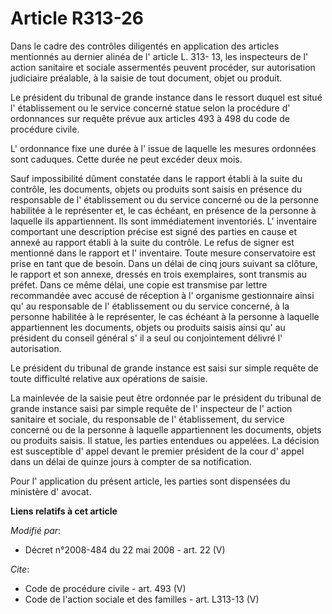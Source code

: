 # Article R313-26

Dans le cadre des contrôles diligentés en application des articles mentionnés au dernier alinéa de l' article L. 313- 13, les
inspecteurs de l' action sanitaire et sociale assermentés peuvent procéder, sur autorisation judiciaire préalable, à la
saisie de tout document, objet ou produit. 

Le président du tribunal de grande instance dans le ressort duquel est situé l' établissement ou le service concerné statue
selon la procédure d' ordonnances sur requête prévue aux articles 493 à 498 du code de procédure civile.

L' ordonnance fixe une durée à l' issue de laquelle les mesures ordonnées sont caduques. Cette durée ne peut excéder deux
mois. 

Sauf impossibilité dûment constatée dans le rapport établi à la suite du contrôle, les documents, objets ou produits sont
saisis en présence du responsable de l' établissement ou du service concerné ou de la personne habilitée à le représenter et,
le cas échéant, en présence de la personne à laquelle ils appartiennent. Ils sont immédiatement inventoriés. L' inventaire
comportant une description précise est signé des parties en cause et annexé au rapport établi à la suite du contrôle. Le
refus de signer est mentionné dans le rapport et l' inventaire. Toute mesure conservatoire est prise en tant que de besoin.
Dans un délai de cinq jours suivant sa clôture, le rapport et son annexe, dressés en trois exemplaires, sont transmis au
préfet. Dans ce même délai, une copie est transmise par lettre recommandée avec accusé de réception à l' organisme
gestionnaire ainsi qu' au responsable de l' établissement ou du service concerné, à la personne habilitée à le représenter,
le cas échéant à la personne à laquelle appartiennent les documents, objets ou produits saisis ainsi qu' au président du
conseil général s' il a seul ou conjointement délivré l' autorisation. 

Le président du tribunal de grande instance est saisi sur simple requête de toute difficulté relative aux opérations de
saisie. 

La mainlevée de la saisie peut être ordonnée par le président du tribunal de grande instance saisi par simple requête de l'
inspecteur de l' action sanitaire et sociale, du responsable de l' établissement, du service concerné ou de la personne à
laquelle appartiennent les documents, objets ou produits saisis. Il statue, les parties entendues ou appelées. La décision
est susceptible d' appel devant le premier président de la cour d' appel dans un délai de quinze jours à compter de sa
notification. 

Pour l' application du présent article, les parties sont dispensées du ministère d' avocat.

**Liens relatifs à cet article**

_Modifié par_:

  - Décret n°2008-484 du 22 mai 2008 - art. 22 (V)

_Cite_:

  - Code de procédure civile - art. 493 (V)
  - Code de l'action sociale et des familles - art. L313-13 (V)
